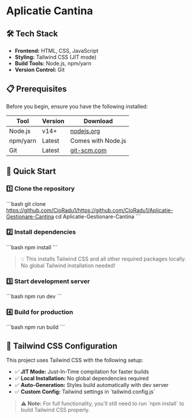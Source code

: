 # Aplicatie Cantina

## 🛠️ Tech Stack

- **Frontend:** HTML, CSS, JavaScript
- **Styling:** Tailwind CSS (JIT mode)
- **Build Tools:** Node.js, npm/yarn
- **Version Control:** Git

## 📋 Prerequisites

Before you begin, ensure you have the following installed:

| Tool | Version | Download |
|------|---------|----------|
| Node.js | v14+ | [nodejs.org](https://nodejs.org/) |
| npm/yarn | Latest | Comes with Node.js |
| Git | Latest | [git-scm.com](https://git-scm.com/) |

## 🚀 Quick Start

### 1️⃣ Clone the repository
\`\`\`bash
git clone https://github.com/CioRadu1/https://github.com/CioRadu1/Aplicatie-Gestionare-Cantina
cd Aplicatie-Gestionare-Cantina
\`\`\`

### 2️⃣ Install dependencies
\`\`\`bash
npm install
\`\`\`
> 💡 This installs Tailwind CSS and all other required packages locally. No global Tailwind installation needed!

### 3️⃣ Start development server
\`\`\`bash
npm run dev
\`\`\`

### 4️⃣ Build for production
\`\`\`bash
npm run build
\`\`\`
## 🎨 Tailwind CSS Configuration

This project uses Tailwind CSS with the following setup:

- ✅ **JIT Mode:** Just-In-Time compilation for faster builds
- ✅ **Local Installation:** No global dependencies required
- ✅ **Auto-Generation:** Styles build automatically with dev server
- ✅ **Custom Config:** Tailwind settings in \`tailwind.config.js\`


> ⚠️ **Note:** For full functionality, you'll still need to run \`npm install\` to build Tailwind CSS properly.